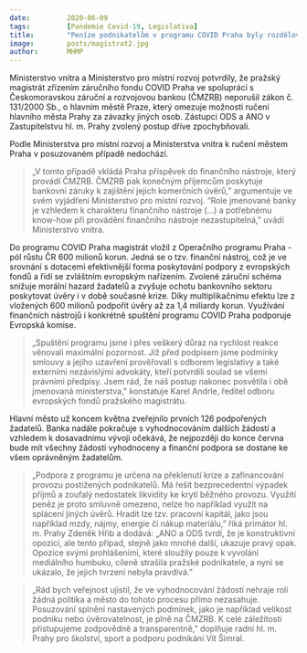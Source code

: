 ```yaml
---
date:         2020-06-09
tags:         [Pandemie Covid-19, Legislativa]
title:        "Peníze podnikatelům v programu COVID Praha byly rozdělovány v souladu se zákonem o hl. m. Praze"
image: 	      posts/magistrat2.jpg
author:       MHMP
---
```


Ministerstvo vnitra a Ministerstvo pro místní rozvoj potvrdily, že pražský magistrát zřízením záručního fondu COVID Praha ve spolupráci s Českomoravskou záruční a rozvojovou bankou (ČMZRB) neporušil zákon č. 131/2000 Sb., o hlavním městě Praze, který omezuje možnosti ručení hlavního města Prahy za závazky jiných osob. Zástupci ODS a ANO v Zastupitelstvu hl. m. Prahy zvolený postup dříve zpochybňovali.

Podle Ministerstva pro místní rozvoj a Ministerstva vnitra k ručení městem Praha v posuzovaném případě nedochází. 

> „V tomto případě vkládá Praha příspěvek do finančního nástroje, který provádí ČMZRB. ČMZRB pak konečným příjemcům poskytuje bankovní záruky k zajištění jejich komerčních úvěrů,” argumentuje ve svém vyjádření Ministerstvo pro místní rozvoj. “Role jmenované banky je vzhledem k charakteru finančního nástroje (...) a potřebnému know-how při provádění finančního nástroje nezastupitelná,” uvádí Ministerstvo vnitra.

Do programu COVID Praha magistrát vložil z Operačního programu Praha - pól růstu ČR 600 milionů korun. Jedná se o tzv. finanční nástroj, což je ve srovnání s dotacemi efektivnější forma poskytování podpory z evropských fondů a řídí se zvláštním evropským nařízením. Zvolené záruční schéma snižuje morální hazard žadatelů a zvyšuje ochotu bankovního sektoru poskytovat úvěry i v době současné krize. Díky multiplikačnímu efektu lze z vložených 600 milionů podpořit úvěry až za 1,4 miliardy korun. Využívání finančních nástrojů i konkrétně spuštění programu COVID Praha podporuje Evropská komise.

> „Spuštění programu jsme i přes veškerý důraz na rychlost reakce věnovali maximální pozornost. Již před podpisem jsme podmínky smlouvy a jejího uzavření prověřovali s odborem legislativy a také externími nezávislými advokáty, kteří potvrdili soulad se všemi právními předpisy. Jsem rád, že náš postup nakonec posvětila i obě jmenovaná ministerstva," konstatuje Karel Andrle, ředitel odboru evropských fondů pražského magistrátu.

Hlavní město už koncem května zveřejnilo prvních 126 podpořených žadatelů. Banka nadále pokračuje s vyhodnocováním dalších žádostí a vzhledem k dosavadnímu vývoji očekává, že nejpozději do konce června bude mít všechny žádosti vyhodnoceny a finanční podpora se dostane ke všem oprávněným žadatelům.

> „Podpora z programu je určena na překlenutí krize a zafinancování provozu postižených podnikatelů. Má řešit bezprecedentní výpadek příjmů a zoufalý nedostatek likvidity ke krytí běžného provozu. Využití peněz je proto smluvně omezeno, nelze ho například využít na splácení jiných úvěrů. Hradit lze tzv. pracovní kapitál, jako jsou například mzdy, nájmy, energie či nákup materiálu,” říká primátor hl. m. Prahy Zdeněk Hřib a dodává: „ANO a ODS tvrdí, že je konstruktivní opozicí, ale tento případ, stejně jako mnohé další, ukazuje pravý opak. Opozice svými prohlášeními, které sloužily pouze k vyvolání mediálního humbuku, cíleně strašila pražské podnikatele, a nyní se ukázalo, že jejich tvrzení nebyla pravdivá.”

> „Rád bych veřejnost ujistil, že ve vyhodnocování žádostí nehraje roli žádná politika a město do tohoto procesu přímo nezasahuje. Posuzování splnění nastavených podmínek, jako je například velikost podniku nebo úvěrovatelnost, je plně na ČMZRB. K celé záležitosti přistupujeme zodpovědně a transparentně,” doplňuje radní hl. m. Prahy pro školství, sport a podporu podnikání Vít Šimral.
